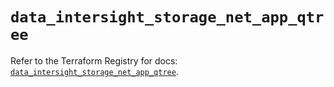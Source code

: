 # `data_intersight_storage_net_app_qtree`

Refer to the Terraform Registry for docs: [`data_intersight_storage_net_app_qtree`](https://registry.terraform.io/providers/ciscodevnet/intersight/1.0.71/docs/data-sources/storage_net_app_qtree).
